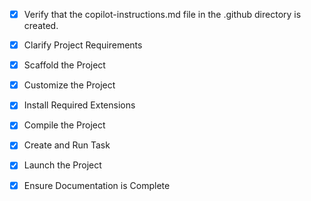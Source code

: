 <!-- Use this file to provide workspace-specific custom instructions to Copilot. For more details, visit https://code.visualstudio.com/docs/copilot/copilot-customization#_use-a-githubcopilotinstructionsmd-file -->
- [x] Verify that the copilot-instructions.md file in the .github directory is created.

- [x] Clarify Project Requirements
	<!-- Next.js frontend for event ticketing system with Google OAuth integration -->

- [x] Scaffold the Project
	<!-- Next.js project structure created manually with TypeScript, Tailwind CSS, and App Router -->

- [x] Customize the Project
	<!-- Added event listing, ticket buying functionality, and Google OAuth login integration -->

- [x] Install Required Extensions
	<!-- No specific extensions required for Next.js project -->

- [x] Compile the Project
	<!-- Dependencies installed successfully. One vulnerability detected but project compiles -->

- [x] Create and Run Task
	<!-- Development server task created and running on http://localhost:3000 -->

- [x] Launch the Project
	<!-- Project launched successfully. Development server running on http://localhost:3000 -->

- [x] Ensure Documentation is Complete
